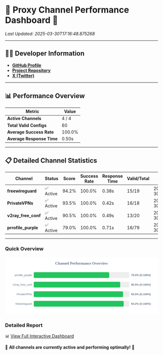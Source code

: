 # 🌟 Proxy Channel Performance Dashboard 🌟

_Last Updated: 2025-03-30T17:16:48.875268_

---

## 👩‍💻 Developer Information

- **[GitHub Profile](https://github.com/4n0nymou3)**  
- **[Project Repository](https://github.com/4n0nymou3/multi-proxy-config-fetcher)**  
- **[X (Twitter)](https://x.com/4n0nymou3)**  

---

## 📊 Performance Overview

| Metric                | Value       |
|-----------------------|-------------|
| **Active Channels**   | 4 / 4       |
| **Total Valid Configs** | 60          |
| **Average Success Rate** | 100.0%      |
| **Average Response Time** | 0.50s       |

---

## 📋 Detailed Channel Statistics

| Channel          | Status     | Score  | Success Rate | Response Time | Valid/Total | Last Success               |
|------------------|------------|--------|--------------|---------------|-------------|----------------------------|
| **freewireguard**  | ✅ Active  | 94.2%  | 100.0% | 0.38s         | 15/19       | 2025-03-30T17:16:48.873345 |
| **PrivateVPNs**  | ✅ Active  | 93.5%  | 100.0% | 0.42s         | 16/18       | 2025-03-30T17:16:48.464080 |
| **v2ray_free_conf**  | ✅ Active  | 90.5%  | 100.0% | 0.49s         | 13/20       | 2025-03-30T17:16:48.015874 |
| **prrofile_purple**  | ✅ Active  | 79.0%  | 100.0% | 0.71s         | 16/79       | 2025-03-30T17:16:47.471738 |

---

### Quick Overview
<div align="center">
  <a href="https://raw.githubusercontent.com/nullluser/NullRepo/refs/heads/main/assets/channel_stats_chart.svg">
    <img src="https://raw.githubusercontent.com/nullluser/NullRepo/refs/heads/main/assets/channel_stats_chart.svg" alt="Source Performance Statistics" width="800">
  </a>
</div>

### Detailed Report
📊 [View Full Interactive Dashboard](https://htmlpreview.github.io/?https://github.com/nullluser/NullRepo/blob/main/assets/performance_report.html)

🎉 **All channels are currently active and performing optimally!** 🎉
